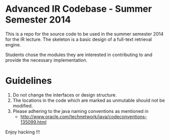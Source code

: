 Advanced IR Codebase - Summer Semester 2014
===========================================

This is a repo for the source code to be used in the summer semester 2014 for the IR lecture. The skeleton is a basic design of a full-text retrieval engine. 

Students chose the modules they are interested in contributing to and provide the necessary implementation. 

Guidelines
==========

1) Do not change the interfaces or design structure.
2) The locations in the code which are marked as unmutable should not be modified.
3) Please adhering to the java naming conventions as mentioned in 
    - http://www.oracle.com/technetwork/java/codeconventions-135099.html
    
Enjoy hacking !!!
